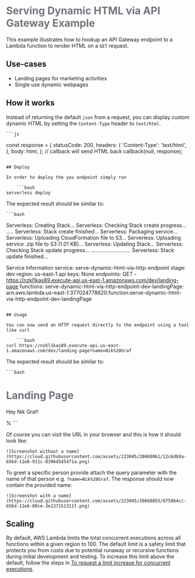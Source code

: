 # Serving Dynamic HTML via API Gateway Example

This example illustrates how to hookup an API Gateway endpoint to a Lambda function to render HTML on a `GET` request.

## Use-cases

- Landing pages for marketing activities
- Single use dynamic webpages

## How it works

Instead of returning the default `json` from a request, you can display custom dynamic HTML by setting the `Content-Type` header to `text/html`.

    ```js
const response = {
  statusCode: 200,
  headers: {
    'Content-Type': 'text/html',
  },
  body: html,
};
// callback will send HTML back
callback(null, response);
```

## Deploy

In order to deploy the you endpoint simply run

    ```bash
serverless deploy
```

The expected result should be similar to:

    ```bash
Serverless: Creating Stack...
Serverless: Checking Stack create progress...
.....
Serverless: Stack create finished...
Serverless: Packaging service...
Serverless: Uploading CloudFormation file to S3...
Serverless: Uploading service .zip file to S3 (1.01 KB)...
Serverless: Updating Stack...
Serverless: Checking Stack update progress...
...........................
Serverless: Stack update finished...

Service Information
service: serve-dynamic-html-via-http-endpoint
stage: dev
region: us-east-1
api keys:
  None
endpoints:
  GET - https://nzkl1kas89.execute-api.us-east-1.amazonaws.com/dev/landing-page
functions:
  serve-dynamic-html-via-http-endpoint-dev-landingPage: arn:aws:lambda:us-east-1:377024778620:function:serve-dynamic-html-via-http-endpoint-dev-landingPage
```

## Usage

You can now send an HTTP request directly to the endpoint using a tool like curl

    ```bash
curl https://nzkl1kas89.execute-api.us-east-1.amazonaws.com/dev/landing-page?name=Nik%20Graf
```

The expected result should be similar to:

    ```bash
<html>
  <style>
    h1 { color: #73757d; }
  </style>
  <body>
    <h1>Landing Page</h1>
    <p>Hey Nik Graf!</p>
  </body>
</html>%
```

Of course you can visit the URL in your browser and this is how it should look like:

    ![Screenshot without a name](https://cloud.githubusercontent.com/assets/223045/20668061/12c6db9a-b56d-11e6-911c-8396d545471a.png)

To greet a specific person provide attach the query parameter with the name of that person e.g. `?name=Nik%20Graf`. The response should now contain the provided name:

    ![Screenshot with a name](https://cloud.githubusercontent.com/assets/223045/20668055/0758b4cc-b56d-11e6-80ce-3e137151311f.png)

## Scaling

By default, AWS Lambda limits the total concurrent executions across all functions within a given region to 100. The default limit is a safety limit that protects you from costs due to potential runaway or recursive functions during initial development and testing. To increase this limit above the default, follow the steps in [To request a limit increase for concurrent executions](http://docs.aws.amazon.com/lambda/latest/dg/concurrent-executions.html#increase-concurrent-executions-limit).
